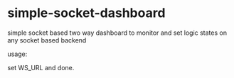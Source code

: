 # simple-socket-dashboard

simple socket based two way dashboard to monitor and set logic states on any socket based backend

usage:

set WS_URL and done.

